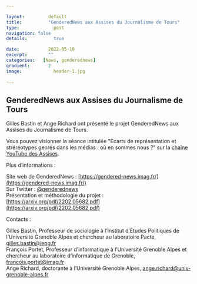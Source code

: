 ```yaml
---

layout:			default
title:  		"GenderedNews aux Assises du Journalisme de Tours"
type:			  post
navigation: false
details:		  true

date:   		2022-05-10
excerpt: 		""
categories:   [News, genderednews]
gradient: 		2
image: 			  header-1.jpg

---
```


## GenderedNews aux Assises du Journalisme de Tours

Gilles Bastin et Ange Richard ont présenté le projet GenderedNews aux Assises du Journalisme de Tours.

Vous pouvez visionner la séance intitulée "Ecarts de représentation et stréréotypes genrés dans les médias : où en sommes nous ?" sur la [chaîne YouTube des Assises](https://www.youtube.com/watch?v=zHuSPNGnXsE).
 
 
Plus d’informations :

Site web de GenderedNews : [https://gendered-news.imag.fr/](https://gendered-news.imag.fr/)<br>
Sur Twitter : [@genderednews](https://twitter.com/genderednews)<br>
Présentation et méthodologie du projet : [https://arxiv.org/pdf/2202.05682.pdf](https://arxiv.org/pdf/2202.05682.pdf)
 
Contacts :

Gilles Bastin, Professeur de sociologie à l’Institut d’Études Politiques de l’Université Grenoble Alpes et chercheur au laboratoire Pacte, [gilles.bastin@iepg.fr](mailto:gilles.bastin@iepg.fr)<br>
François Portet, Professeur d’informatique à l’Université Grenoble Alpes et chercheur au laboratoire d’informatique de Grenoble, [francois.portet@imag.fr](mailto:francois.portet@imag.fr)<br>
Ange Richard, doctorante à l’Université Grenoble Alpes, [ange.richard@univ-grenoble-alpes.fr](ange.richard@univ-grenoble-alpes.fr)
